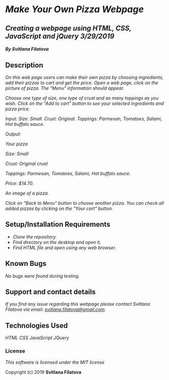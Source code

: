 # _**Make Your Own Pizza Webpage**_

## _Creating a webpage using HTML, CSS, JavaScript and jQuery 3/29/2019_

#### _**By Svitlana Filatova**_

## Description

_On this web page users can make their own pizza by choosing ingredients, add their pizzas to cart and get the price._
_Open a web page, click on the picture of pizza. The "Menu" information should appear._

_Choose one type of size, one type of crust and as many toppings as you wish. Click on the "Add to cart" button to see your selected ingredients and pizza price._

_Input: Size: Small. Crust: Original. Toppings: Parmesan, Tomatoes, Salami, Hot buffalo sauce._

_Output:_

_Your pizza_

_Size: Small_

_Crust: Original crust_

_Toppings: Parmesan, Tomatoes, Salami, Hot buffalo sauce._

_Price: $14.70._

_An image of a pizza._

_Click on "Back to Menu" button to choose another pizza. You can check all added pizzas by clicking on the "Your cart" button._


## Setup/Installation Requirements

* _Clone the repository._
* _Find directory on the desktop and open it._
* _Find HTML file and open using any web browser._

## Known Bugs
_No bugs were found during testing._


## Support and contact details

_If you find any issue regarding this webpage please contact Svitlana Filatova via email: svitlana.filatova@gmail.com._


## Technologies Used

_HTML_
_CSS_
_JavaScript_
_JQuery_


### License

*This software is licensed under the MIT license*

Copyright (c) 2019 **Svitlana Filatova**
